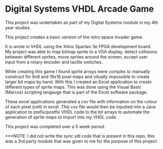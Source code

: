 # Digital Systems VHDL Arcade Game

This project was undertaken as part of my Digital Systems module in my 4th year studies. 

This project creates a basic version of the retro space invader game. 

It is wrote in VHDL using the Xilinx Spartan 3e FPGA development board. My project was able to map bitmap sprite to a VGA display, detect collisions between different sprites, move sprites around the screen, accept user input from a rotary encoder and tactile switches.

While creating this game I found spirte arrays were complex to manually construct for 8x8 and 16x16 pixel maps and vitually 
impossible to create larger bit maps by hand. With this I created an Excel application to create different types of sprite 
maps. This was done using the Visual Basic (Marcos) scripting langauge that is part of the Excel software package. 

These excel applications generated a csv file with information on the colour of each pixel (cell) in excel. This csv file 
would then be inputted into a Java application to prefix/postfix VHDL code to the bit arrays to automate the generation of
sprite maps to import into my VHDL code. 

This project was completed over a 5 week period. 

***NOTE: I did not write the sync.vdl code that is present in this repo, this was a 3rd party module that was given to me for the purpose            of this project.  
